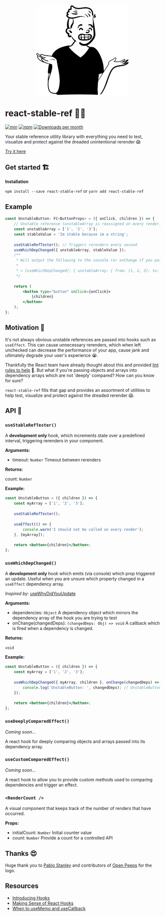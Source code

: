 <p align="center">
  <img width="300" src="./assets/logo.png" alt="Test stable references">
</p>

# react-stable-ref 🤷‍♂️

[![min](https://img.shields.io/bundlephobia/min/react-stable-ref.svg)](https://www.npmjs.com/package/react-stable-ref)
[![npm](https://img.shields.io/npm/v/react-stable-ref.svg)](https://www.npmjs.com/package/react-stable-ref)
[![Downloads per month](https://img.shields.io/npm/dm/react-stable-ref.svg)](https://www.npmjs.com/package/react-stable-ref)

Your stable reference utility library with everything you need to test, visualize and protect against the dreaded unintentional rerender 😱

[Try it here](https://danieldelcore.github.io/react-stable-ref/)

## Get started 🏗

**Installation**

`npm install --save react-stable-ref` or `yarn add react-stable-ref`

## Example

```jsx
const UnstableButton: FC<ButtonProps> = ({ onClick, children }) => {
    // Unstable reference (unstableArray is reassigned on every render)
    const unstableArray = ['1', '2', '3'];
    const stableValue = 'Im stable because im a string';

    useStableRefTester(); // Triggers rerenders every second
    useWhichDepChanged({ unstableArray, stableValue });
    /**
     * Will output the following to the console (or onChange if you pass it in)
     *
     * > [useWhichDepChanged]: { unstableArray: { from: [1, 2, 3]; to: [1, 2, 3]}}
     */

    return (
        <button type="button" onClick={onClick}>
            {children}
        </button>
    );
};
```

## Motivation 🧠

It's not always obvious unstable references are passed into hooks such as `useEffect`. This can cause unnecessary rerenders, which when left unchecked can decrease the performance of your app, cause jank and ultimately degrade your user's experience 😭.

Thankfully the React team have already thought about this and provided [lint rules to help](https://www.npmjs.com/package/eslint-plugin-react-hooks) 🥰. But what if you're passing objects and arrays into dependency arrays which are not 'deeply' compared? How can you know for sure?

`react-stable-ref` fills that gap and provides an assortment of utilities to help test, visualize and protect against the dreaded rerender 😱.

## API 🤖

### `useStableRefTester()`

A **development only** hook, which increments state over a predefined interval, triggering rerenders in your component.

**Arguments:**

-   timeout: `Number` Timeout between rerenders

**Returns:**

count: `Number`

**Example:**

```jsx
const UnstableButton = ({ children }) => {
    const myArray = ['1', '2', '3'];

    useStableRefTester();

    useEffect(() => {
        console.warn('I should not be called on every render');
    }, [myArray]);

    return <button>{children}</button>;
};
```

### `useWhichDepChanged()`

A **development only** hook which emits (via console) which prop triggered an update. Useful when you are unsure which property changed in a `useEffect` dependency array.

_Inspired by_: [useWhyDidYouUpdate](https://usehooks.com/useWhyDidYouUpdate/)

**Arguments:**

-   dependencies: `Object` A dependency object which mirrors the dependency array of the hook you are trying to test
-   onChange(changedDeps): `(changedDeps: Obj) => void` A callback which is fired when a dependency is changed.

**Returns:**

`void`

**Example:**

```jsx
const UnstableButton = ({ children }) => {
    const myArray = ['1', '2', '3'];

    useWhichDepChanged({ myArray, children }, onChange(changedDeps) => {
        console.log('UnstableButton: ', changedDeps); // UnstableButton: myArray
    });

    return <button>{children}</button>;
};
```

### `useDeeplyComparedEffect()`

_Coming soon..._

A react hook for deeply comparing objects and arrays passed into its dependency array.

### `useCustomComparedEffect()`

_Coming soon..._

A react hook to allow you to provide custom methods used to comparing dependencies and trigger an effect.

### `<RenderCount />`

A visual component that keeps track of the number of renders that have occurred.

**Props:**

-   initialCount: `Number` Initial counter value
-   count: `Number` Provide a count for a controlled API

## Thanks 😍

Huge thank you to [Pablo Stanley](https://twitter.com/pablostanley) and contributors of [Open Peeps](https://www.openpeeps.com/?ref=react-stable-ref) for the logo.

## Resources

-   [Introducing Hooks](https://reactjs.org/docs/hooks-intro.html)
-   [Making Sense of React Hooks](https://medium.com/@dan_abramov/making-sense-of-react-hooks-fdbde8803889)
-   [When to useMemo and useCallback](https://kentcdodds.com/blog/usememo-and-usecallback/)
